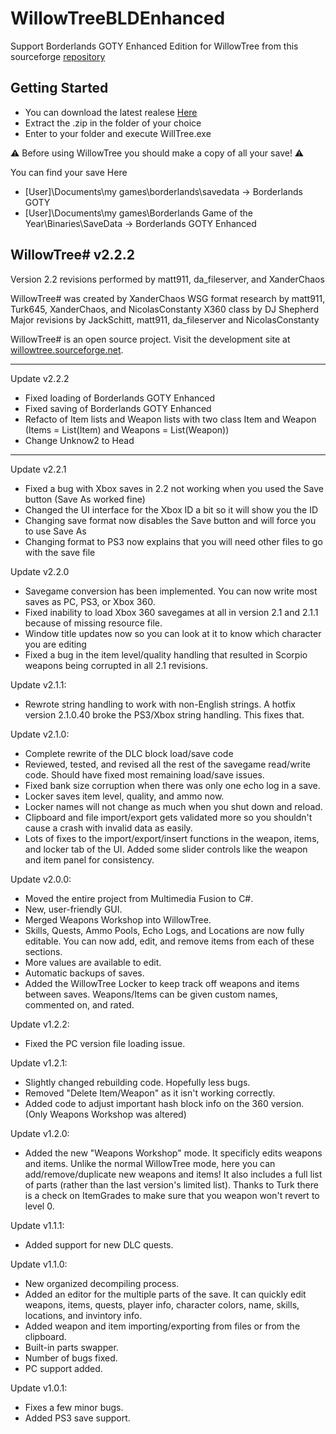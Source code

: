 # WillowTreeBLDEnhanced

Support Borderlands GOTY Enhanced Edition for WillowTree from this sourceforge [repository](https://sourceforge.net/projects/willowtree/) 

## Getting Started

- You can download the latest realese [Here](https://github.com/Nicolas-Constanty/WillowTreeBLDEnhanced/releases)
- Extract the .zip in the folder of your choice
- Enter to your folder and execute WillTree.exe

:warning: Before using WillowTree you should make a copy of all your save! :warning:


You can find your save Here
- [User]\Documents\my games\borderlands\savedata -> Borderlands GOTY
- [User]\Documents\my games\Borderlands Game of the Year\Binaries\SaveData -> Borderlands GOTY Enhanced

WillowTree# v2.2.2
------------------------
Version 2.2  revisions performed by matt911, da_fileserver, and XanderChaos

WillowTree# was created by XanderChaos
WSG format research by matt911, Turk645, XanderChaos, and NicolasConstanty
X360 class by DJ Shepherd 
Major revisions by JackSchitt, matt911, da_fileserver and NicolasConstanty

WillowTree# is an open source project.  Visit the development site at [willowtree.sourceforge.net](https://sourceforge.net/projects/willowtree/).

-------------------------
Update v2.2.2
- Fixed loading of Borderlands GOTY Enhanced
- Fixed saving of Borderlands GOTY Enhanced
- Refacto of Item lists and Weapon lists with two class Item and Weapon (Items = List(Item) and Weapons = List(Weapon)) 
- Change Unknow2 to Head

-------------------------
Update v2.2.1
- Fixed a bug with Xbox saves in 2.2 not working when you used the Save button (Save As worked fine)
- Changed the UI interface for the Xbox ID a bit so it will show you the ID
- Changing save format now disables the Save button and will force you to use Save As
- Changing format to PS3 now explains that you will need other files to go with the save file

Update v2.2.0
- Savegame conversion has been implemented.  You can now write most saves as PC, PS3, or Xbox 360.
- Fixed inability to load Xbox 360 savegames at all in version 2.1 and 2.1.1 because of missing resource file.
- Window title updates now so you can look at it to know which character you are editing
- Fixed a bug in the item level/quality handling that resulted in Scorpio weapons being corrupted in all 2.1 revisions.

Update v2.1.1:
- Rewrote string handling to work with non-English strings.  A hotfix version 2.1.0.40 broke the PS3/Xbox string handling.  This fixes that.

Update v2.1.0:
- Complete rewrite of the DLC block load/save code
- Reviewed, tested, and revised all the rest of the savegame read/write code.  Should have fixed most remaining load/save issues.
- Fixed bank size corruption when there was only one echo log in a save.
- Locker saves item level, quality, and ammo now.
- Locker names will not change as much when you shut down and reload.
- Clipboard and file import/export  gets validated more so you shouldn't cause a crash with invalid data as easily.
- Lots of fixes to the  import/export/insert functions in the weapon, items, and locker tab of the UI.  Added some slider controls like the weapon and item panel for consistency.

Update v2.0.0:
- Moved the entire project from Multimedia Fusion to C#.
- New, user-friendly GUI.
- Merged Weapons Workshop into WillowTree.
- Skills, Quests, Ammo Pools, Echo Logs, and Locations are now fully editable. You can now add, edit, and remove items from each of these sections.
- More values are available to edit.
- Automatic backups of saves.
- Added the WillowTree Locker to keep track off weapons and items between saves. Weapons/Items can be given custom names, commented on, and rated. 

Update v1.2.2:
- Fixed the PC version file loading issue. 

Update v1.2.1:
- Slightly changed rebuilding code. Hopefully less bugs.
- Removed "Delete Item/Weapon" as it isn't working correctly.
- Added code to adjust important hash block info on the 360 version.
(Only Weapons Workshop was altered) 

Update v1.2.0:
- Added the new "Weapons Workshop" mode. It specificly edits weapons and items. Unlike the normal WillowTree mode, here you can add/remove/duplicate new weapons and items! It also includes a full list of parts (rather than the last version's limited list). Thanks to Turk there is a check on ItemGrades to make sure that you weapon won't revert to level 0.

Update v1.1.1:
- Added support for new DLC quests. 

Update v1.1.0:
- New organized decompiling process.
- Added an editor for the multiple parts of the save. It can quickly edit weapons, items, quests, player info, character colors, name, skills, locations, and invintory info.
- Added weapon and item importing/exporting from files or from the clipboard.
- Built-in parts swapper.
- Number of bugs fixed.
- PC support added. 

Update v1.0.1:
- Fixes a few minor bugs.
- Added PS3 save support.

